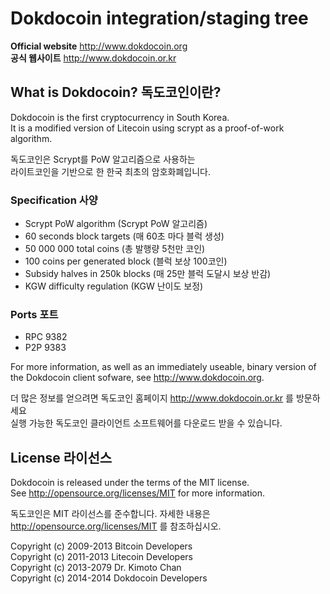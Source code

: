 Dokdocoin integration/staging tree
================================
  
**Official website**  http://www.dokdocoin.org  
**공식 웹사이트**  http://www.dokdocoin.or.kr  
  
What is Dokdocoin? 독도코인이란?
----------------
  
Dokdocoin is the first cryptocurrency in South Korea.  
It is a modified version of Litecoin using scrypt as a proof-of-work algorithm.  
  
독도코인은 Scrypt를 PoW 알고리즘으로 사용하는  
라이트코인을 기반으로 한 한국 최초의 암호화폐입니다.  
  
### Specification 사양
 - Scrypt PoW algorithm (Scrypt PoW 알고리즘)
 - 60 seconds block targets (매 60초 마다 블럭 생성)
 - 50 000 000 total coins (총 발행량 5천만 코인)
 - 100 coins per generated block (블럭 보상 100코인)
 - Subsidy halves in 250k blocks (매 25만 블럭 도달시 보상 반감)
 - KGW difficulty regulation (KGW 난이도 보정)

### Ports 포트
 - RPC 9382
 - P2P 9383

For more information, as well as an immediately useable, binary version of  
the Dokdocoin client sofware, see http://www.dokdocoin.org.  

더 많은 정보를 얻으려면 독도코인 홈페이지 http://www.dokdocoin.or.kr 를 방문하세요  
실행 가능한 독도코인 클라이언트 소프트웨어를 다운로드 받을 수 있습니다.

License 라이선스
-------

Dokdocoin is released under the terms of the MIT license.  
See http://opensource.org/licenses/MIT for more information.  

독도코인은 MIT 라이선스를 준수합니다.
자세한 내용은 http://opensource.org/licenses/MIT 를 참조하십시오.  


Copyright (c) 2009-2013 Bitcoin Developers  
Copyright (c) 2011-2013 Litecoin Developers  
Copyright (c) 2013-2079 Dr. Kimoto Chan  
Copyright (c) 2014-2014 Dokdocoin Developers  

